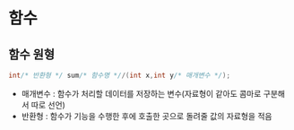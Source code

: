 # 함수

## 함수 원형

```c
int/* 반환형 */ sum/* 함수명 *//(int x,int y/* 매개변수 */);
```

- 매개변수 : 함수가 처리할 데이터를 저장하는 변수(자료형이 같아도 콤마로 구분해서 따로 선언)
- 반환형 : 함수가 기능을 수행한 후에 호출한 곳으로 돌려줄 값의 자료형을 적음
